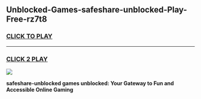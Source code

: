 
## Unblocked-Games-safeshare-unblocked-Play-Free-rz7t8
<h3>
<a href="https://premium76.site?title=safeshare-unblocked&ref=18A1">CLICK TO PLAY</a></h3>
<hr>

<h3>
<a href="https://premium76.site?title=safeshare-unblocked&ref=18A1">CLICK 2 PLAY</a>
  
</h3>

<a href="https://premium76.site?title=safeshare-unblocked&ref=18A1"><img src="https://clearcache.store/games.png"></a>


**safeshare-unblocked games unblocked: Your Gateway to Fun and Accessible Online Gaming**
